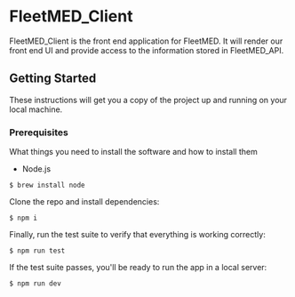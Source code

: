 # FleetMED_Client

FleetMED_Client is the front end application for FleetMED. It will render our front end UI and provide access to the information stored in FleetMED_API.

## Getting Started

These instructions will get you a copy of the project up and running on your local machine.

### Prerequisites

What things you need to install the software and how to install them

* Node.js

```
$ brew install node
```

Clone the repo and install dependencies:

```
$ npm i
```

Finally, run the test suite to verify that everything is working correctly:

```
$ npm run test
```

If the test suite passes, you'll be ready to run the app in a local server:

```
$ npm run dev
```
